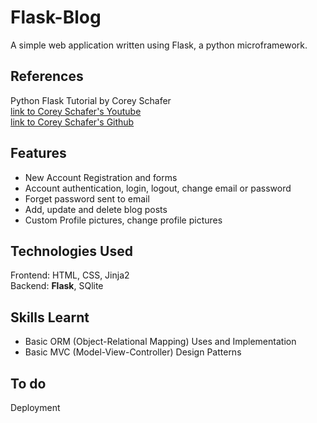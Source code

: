 # Flask-Blog
A simple web application  written using Flask, a python microframework.

## References
Python Flask Tutorial by Corey Schafer<br>
[link to Corey Schafer's Youtube](https://www.youtube.com/watch?v=MwZwr5Tvyxo&list=PL-osiE80TeTs4UjLw5MM6OjgkjFeUxCYH&index=1)<br>
[link to Corey Schafer's Github](https://github.com/CoreyMSchafer)

## Features
*  New Account Registration and forms
* Account authentication, login, logout, change email or password
* Forget password sent to email
* Add, update and delete blog posts
* Custom Profile pictures, change profile pictures

## Technologies Used
Frontend: HTML, CSS, Jinja2<br>
Backend: **Flask**, SQlite

## Skills Learnt
* Basic ORM (Object-Relational Mapping) Uses and Implementation
* Basic MVC (Model-View-Controller) Design Patterns


## To do
Deployment
